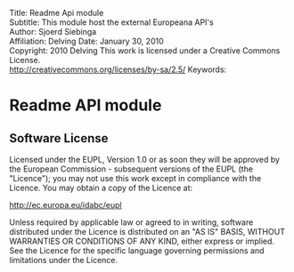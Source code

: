 Title:			Readme Api module  
Subtitle:		This module host the external Europeana API's  
Author:			Sjoerd Siebinga  
Affiliation:	Delving
Date:			January 30, 2010  
Copyright:		2010 Delving
				This work is licensed under a Creative Commons License.  
				http://creativecommons.org/licenses/by-sa/2.5/
Keywords:		

# Readme API module #




## Software License ##

Licensed under the EUPL, Version 1.0 or as soon they
will be approved by the European Commission - subsequent
versions of the EUPL (the "Licence");
you may not use this work except in compliance with the
Licence.
You may obtain a copy of the Licence at:

http://ec.europa.eu/idabc/eupl

Unless required by applicable law or agreed to in
writing, software distributed under the Licence is
distributed on an "AS IS" BASIS,
WITHOUT WARRANTIES OR CONDITIONS OF ANY KIND, either
express or implied.
See the Licence for the specific language governing
permissions and limitations under the Licence.